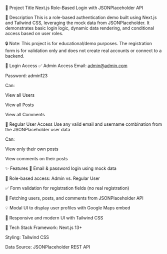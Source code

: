 🧾 Project Title
Next.js Role-Based Login with JSONPlaceholder API

📄 Description
This is a role-based authentication demo built using Next.js and Tailwind CSS, leveraging the mock data from JSONPlaceholder. It demonstrates basic login logic, dynamic data rendering, and conditional access based on user roles.

🔒 Note: This project is for educational/demo purposes. The registration form is for validation only and does not create real accounts or connect to a backend.

🔐 Login Access
✅ Admin Access
Email: admin@admin.com

Password: admin123

Can:

View all Users

View all Posts

View all Comments

👤 Regular User Access
Use any valid email and username combination from the JSONPlaceholder user data

Can:

View only their own posts

View comments on their posts

✨ Features
🔑 Email & password login using mock data

🔐 Role-based access: Admin vs. Regular User

✅ Form validation for registration fields (no real registration)

🧾 Fetching users, posts, and comments from JSONPlaceholder API

💡 Modal UI to display user profiles with Google Maps embed

📱 Responsive and modern UI with Tailwind CSS

🚀 Tech Stack
Framework: Next.js 13+

Styling: Tailwind CSS

Data Source: JSONPlaceholder REST API